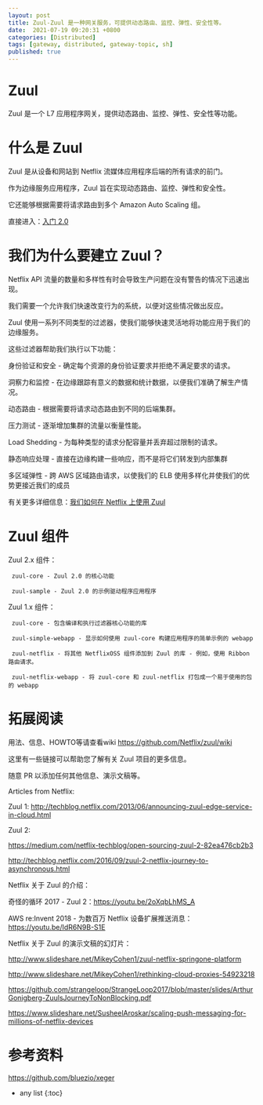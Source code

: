 ```yaml
---
layout: post
title: Zuul-Zuul 是一种网关服务，可提供动态路由、监控、弹性、安全性等。
date:  2021-07-19 09:20:31 +0800
categories: [Distributed]
tags: [gateway, distributed, gateway-topic, sh]
published: true
---
```


# Zuul

Zuul 是一个 L7 应用程序网关，提供动态路由、监控、弹性、安全性等功能。 

# 什么是 Zuul

Zuul 是从设备和网站到 Netflix 流媒体应用程序后端的所有请求的前门。 

作为边缘服务应用程序，Zuul 旨在实现动态路由、监控、弹性和安全性。 

它还能够根据需要将请求路由到多个 Amazon Auto Scaling 组。

直接进入：[入门 2.0](https://github.com/Netflix/zuul/wiki/Getting-Started-2.0)

# 我们为什么要建立 Zuul？

Netflix API 流量的数量和多样性有时会导致生产问题在没有警告的情况下迅速出现。

我们需要一个允许我们快速改变行为的系统，以便对这些情况做出反应。

Zuul 使用一系列不同类型的过滤器，使我们能够快速灵活地将功能应用于我们的边缘服务。

这些过滤器帮助我们执行以下功能：

身份验证和安全 - 确定每个资源的身份验证要求并拒绝不满足要求的请求。

洞察力和监控 - 在边缘跟踪有意义的数据和统计数据，以便我们准确了解生产情况。

动态路由 - 根据需要将请求动态路由到不同的后端集群。

压力测试 - 逐渐增加集群的流量以衡量性能。

Load Shedding - 为每种类型的请求分配容量并丢弃超过限制的请求。

静态响应处理 - 直接在边缘构建一些响应，而不是将它们转发到内部集群

多区域弹性 - 跨 AWS 区域路由请求，以使我们的 ELB 使用多样化并使我们的优势更接近我们的成员

有关更多详细信息：[我们如何在 Netflix 上使用 Zuul](https://github.com/Netflix/zuul/wiki/How-We-Use-Zuul-At-Netflix)

# Zuul 组件

Zuul 2.x 组件：

     zuul-core - Zuul 2.0 的核心功能

     zuul-sample - Zuul 2.0 的示例驱动程序应用程序

Zuul 1.x 组件：

     zuul-core - 包含编译和执行过滤器核心功能的库

     zuul-simple-webapp - 显示如何使用 zuul-core 构建应用程序的简单示例的 webapp

     zuul-netflix - 将其他 NetflixOSS 组件添加到 Zuul 的库 - 例如，使用 Ribbon 路由请求。

     zuul-netflix-webapp - 将 zuul-core 和 zuul-netflix 打包成一个易于使用的包的 webapp

# 拓展阅读

用法、信息、HOWTO等请查看wiki https://github.com/Netflix/zuul/wiki

这里有一些链接可以帮助您了解有关 Zuul 项目的更多信息。 

随意 PR 以添加任何其他信息、演示文稿等。

Articles from Netflix:

Zuul 1: http://techblog.netflix.com/2013/06/announcing-zuul-edge-service-in-cloud.html

Zuul 2:

https://medium.com/netflix-techblog/open-sourcing-zuul-2-82ea476cb2b3

http://techblog.netflix.com/2016/09/zuul-2-netflix-journey-to-asynchronous.html

Netflix 关于 Zuul 的介绍：

奇怪的循环 2017 - Zuul 2：https://youtu.be/2oXqbLhMS_A

AWS re:Invent 2018 - 为数百万 Netflix 设备扩展推送消息：https://youtu.be/IdR6N9B-S1E

Netflix 关于 Zuul 的演示文稿的幻灯片：

http://www.slideshare.net/MikeyCohen1/zuul-netflix-springone-platform

http://www.slideshare.net/MikeyCohen1/rethinking-cloud-proxies-54923218

https://github.com/strangeloop/StrangeLoop2017/blob/master/slides/ArthurGonigberg-ZuulsJourneyToNonBlocking.pdf

https://www.slideshare.net/SusheelAroskar/scaling-push-messaging-for-millions-of-netflix-devices


# 参考资料

https://github.com/bluezio/xeger

* any list
{:toc}